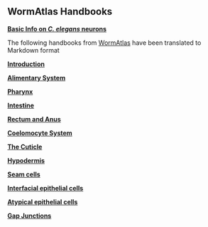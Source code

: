 
## WormAtlas Handbooks

**[Basic Info on _C. elegans_ neurons](BasicCellInfo.md)**
 
The following handbooks from [WormAtlas](https://www.wormatlas.org/handbookhome.htm) have been translated to Markdown format

**[Introduction](Introduction.md)**

**[Alimentary System](Alimentary_System.md)**

**[Pharynx](Pharynx.md)**

**[Intestine](Intestine.md)**

**[Rectum and Anus](Rectum_and_Anus.md)**

**[Coelomocyte System](Coelomocyte_System.md)**

**[The Cuticle](The_Cuticle.md)**

**[Hypodermis](Hypodermis.md)**

**[Seam cells](Seam_cells.md)**

**[Interfacial epithelial cells](Interfacial_epithelial_cells.md)**

**[Atypical epithelial cells](Atypical_epithelial_cells.md)**

**[Gap Junctions](Gap_Junctions.md)**


